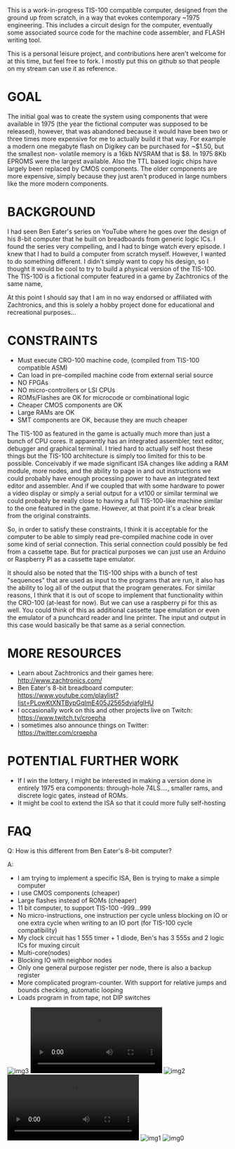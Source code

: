 
This is a work-in-progress TIS-100 compatible computer, designed from the 
ground up from scratch, in a way that evokes contemporary ~1975 engineering.
This includes a circuit design for the computer, eventually some associated 
source code for the machine code assembler, and FLASH writing tool.

This is a personal leisure project, and contributions here aren't welcome for 
at this time, but feel free to fork.  I mostly put this on github so that people
on my stream can use it as reference.

# GOAL #

The initial goal was to create the system using components that were available
in 1975 (the year the fictional computer was supposed to be released), however,
that was abandoned because it would have been two or three times more
expensive for me to actually build it that way.  For example a modern one 
megabyte flash on Digikey can be purchased for ~$1.50, but the smallest non-
volatile memory is a 16kb NVSRAM that is $8. In 1975 8Kb EPROMS were the
largest available.  Also the TTL based logic chips have largely been replaced
by CMOS components.  The older components are more expensive, simply because
they just aren't produced in large numbers like the more modern components.


# BACKGROUND #

I had seen Ben Eater's series on YouTube where he goes over the design of his
8-bit computer that he built on breadboards from generic logic ICs.  I found
the series very compelling, and I had to binge watch every episode.  I knew
that I had to build a computer from scratch myself.  However, I wanted to do
something different.  I didn't simply want to copy his design, so I thought it
would be cool to try to build a physical version of the TIS-100.  The TIS-100
is a fictional computer featured in a game by Zachtronics of the same name,

At this point I should say that I am in no way endorsed or affiliated with
Zachtronics, and this is solely a hobby project done for educational and 
recreational purposes...


# CONSTRAINTS #

 - Must execute CRO-100 machine code, (compiled from TIS-100 compatible ASM)
 - Can load in pre-compiled machine code from external serial source
 - NO FPGAs
 - NO micro-controllers or LSI CPUs
 - ROMs/Flashes are OK for microcode or combinational logic
 - Cheaper CMOS components are OK
 - Large RAMs are OK
 - SMT components are OK, because they are much cheaper

The TIS-100 as featured in the game is actually much more than just a
bunch of CPU cores.  It apparently has an integrated assembler, text editor,
debugger and graphical terminal.  I tried hard to actually self host these
things but the TIS-100 architecture is simply too limited for this to be 
possible.  Conceivably if we made significant ISA changes like adding a RAM
module, more nodes, and the ability to page in and out instructions we could
probably have enough processing power to have an integrated text editor and 
assembler.  And if we coupled that with some hardware to power a video display
or simply a serial output for a vt100 or similar terminal we could probably be
really close to having a full TIS-100-like machine similar to the one featured
in the game. However, at that point it's a clear break from the original 
constraints.

So, in order to satisfy these constraints, I think it is acceptable for the
computer to be able to simply read pre-compiled machine code in over some kind
of serial connection.  This serial connection could possibly be fed from a
cassette tape.  But for practical purposes we can just use an Arduino or
Raspberry PI as a cassette tape emulator.

It should also be noted that the TIS-100 ships with a bunch of test 
"sequences" that are used as input to the programs that are run, it also has
the ability to log all of the output that the program generates.  For similar
reasons, I think that it is out of scope to implement that functionality
within the CRO-100 (at-least for now).  But we can use a raspberry pi for this
as well.  You could think of this as additional cassette tape emulation or 
even the emulator of a punchcard reader and line printer.  The input and
output in this case would basically be that same as a serial connection.


# MORE RESOURCES #

 - Learn about Zachtronics and their games here: http://www.zachtronics.com/
 - Ben Eater's 8-bit breadboard computer: https://www.youtube.com/playlist?list=PLowKtXNTBypGqImE405J2565dvjafglHU
 - I occasionally work on this and other projects live on Twitch: https://www.twitch.tv/croepha
 - I sometimes also announce things on Twitter: https://twitter.com/croepha


# POTENTIAL FURTHER WORK #

 - If I win the lottery, I might be interested in making a version done
 in entirely 1975 era components: through-hole 74LS...., smaller rams, and
 discrete logic gates, instead of ROMs.
 - It might be cool to extend the ISA so that it could more fully self-hosting


# FAQ #

Q: How is this different from Ben Eater's 8-bit computer?

A:
- I am trying to implement a specific ISA, Ben is trying to make a simple computer
- I use CMOS components (cheaper)
- Large flashes instead of ROMs (cheaper)
- 11 bit computer, to support TIS-100 -999...999
- No micro-instructions, one instruction per cycle unless blocking on IO or
one extra cycle when writing to an IO port (for TIS-100 cycle compatibility)
- My clock circuit has 1 555 timer + 1 diode, Ben's has 3 555s and 2 logic ICs
for muxing circuit 
- Multi-core(nodes)
- Blocking IO with neighbor nodes
- Only one general purpose register per node, there is also a backup register
- More complicated program-counter.  With support for relative jumps and
bounds checking, automatic looping 
- Loads program in from tape, not DIP switches

![img3](https://i.imgur.com/Wh6qcAS.jpg)
![vid1](https://cdn.discordapp.com/attachments/404399251276169217/619401317634277406/video0.mov)
![img2](https://cdn.discordapp.com/attachments/404399251276169217/615481213477453859/image0.jpg)
![vid0](https://cdn.discordapp.com/attachments/404399251276169217/613442872108253189/video0.mov)
![img1](https://cdn.discordapp.com/attachments/404399251276169217/612218508113215498/image0.jpg)
![img0](https://cdn.discordapp.com/attachments/404399251276169217/611803958545088523/image0.jpg)



